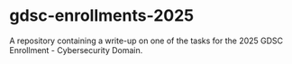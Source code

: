 # gdsc-enrollments-2025
A repository containing a write-up on one of the tasks for the 2025 GDSC Enrollment - Cybersecurity Domain.

